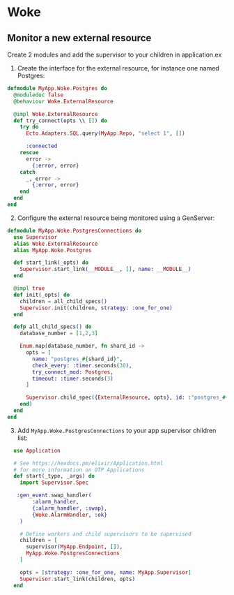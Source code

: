 # Woke

## Monitor a new external resource

Create 2 modules and add the supervisor to your children in application.ex

1. Create the interface for the external resource, for instance one named Postgres:

```elixir
defmodule MyApp.Woke.Postgres do
  @moduledoc false
  @behaviour Woke.ExternalResource

  @impl Woke.ExternalResource
  def try_connect(opts \\ []) do
    try do
      Ecto.Adapters.SQL.query(MyApp.Repo, "select 1", [])

      :connected
    rescue
      error ->
        {:error, error}
    catch
      _, error ->
        {:error, error}
    end
  end
end
```

2. Configure the external resource being monitored using a GenServer: 

```elixir
defmodule MyApp.Woke.PostgresConnections do
  use Supervisor
  alias Woke.ExternalResource
  alias MyApp.Woke.Postgres

  def start_link(_opts) do
    Supervisor.start_link(__MODULE__, [], name: __MODULE__)
  end

  @impl true
  def init(_opts) do
    children = all_child_specs()
    Supervisor.init(children, strategy: :one_for_one)
  end

  defp all_child_specs() do
    database_number = [1,2,3]

    Enum.map(database_number, fn shard_id ->
      opts = [
        name: "postgres_#{shard_id}",
        check_every: :timer.seconds(30),
        try_connect_mod: Postgres,
        timeout: :timer.seconds(3)
      ]

      Supervisor.child_spec({ExternalResource, opts}, id: :"postgres_#{shard_id}")
    end)
  end
end
```

3. Add `MyApp.Woke.PostgresConnections` to your app supervisor children list:

```elixir
  use Application

  # See https://hexdocs.pm/elixir/Application.html
  # for more information on OTP Applications
  def start(_type, _args) do
    import Supervisor.Spec

   :gen_event.swap_handler(
        :alarm_handler,
        {:alarm_handler, :swap},
        {Woke.AlarmHandler, :ok}
    )

    # Define workers and child supervisors to be supervised
    children = [
      supervisor(MyApp.Endpoint, []),
      MyApp.Woke.PostgresConnections
    ]

    opts = [strategy: :one_for_one, name: MyApp.Supervisor]
    Supervisor.start_link(children, opts)
  end

```

